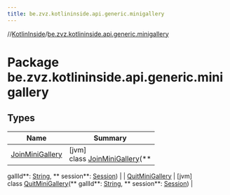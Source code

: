 ```yaml
---
title: be.zvz.kotlininside.api.generic.minigallery
---
```

//[KotlinInside](../../index.html)/[be.zvz.kotlininside.api.generic.minigallery](index.html)



# Package be.zvz.kotlininside.api.generic.minigallery

## Types

| Name | Summary |
|---|---|
| [JoinMiniGallery](-join-mini-gallery/index.html) | [jvm]<br>class [JoinMiniGallery](-join-mini-gallery/index.html)(**
gallId**: [String](https://kotlinlang.org/api/latest/jvm/stdlib/kotlin/-string/index.html), **
session**: [Session](../be.zvz.kotlininside.session/-session/index.html)) |
| [QuitMiniGallery](-quit-mini-gallery/index.html) | [jvm]<br>class [QuitMiniGallery](-quit-mini-gallery/index.html)(**
gallId**: [String](https://kotlinlang.org/api/latest/jvm/stdlib/kotlin/-string/index.html), **
session**: [Session](../be.zvz.kotlininside.session/-session/index.html)) |

